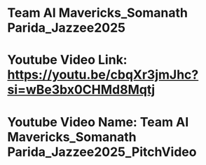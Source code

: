 # Team AI Mavericks_Somanath Parida_Jazzee2025
# Youtube Video Link: https://youtu.be/cbqXr3jmJhc?si=wBe3bx0CHMd8Mqtj
# Youtube Video Name: Team AI Mavericks_Somanath Parida_Jazzee2025_PitchVideo
